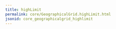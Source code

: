 ```yaml
---
title: highLimit
permalink: core/GeographicalGrid.highLimit.html
jsonid: core_geographicalgrid_highlimit
---
```

